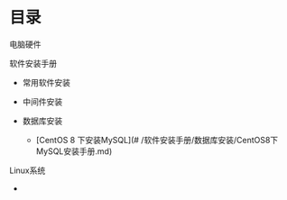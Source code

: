 # 目录

电脑硬件

软件安装手册

- 常用软件安装

- 中间件安装

- 数据库安装
  - [CentOS 8 下安装MySQL](# /软件安装手册/数据库安装/CentOS8下MySQL安装手册.md)

Linux系统

- 



